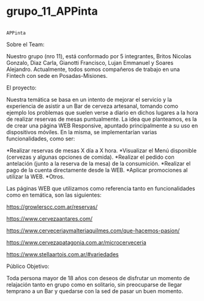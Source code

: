 # grupo_11_APPinta

                                                                        APPinta
                                                                   
Sobre el Team:

Nuestro grupo (nro 11), está conformado por 5 integrantes, Britos Nicolas Gonzalo, Diaz Carla, Gianotti Francisco, Lujan Emmanuel y Soares Alejandro. Actualmente, todos somos compañeros de trabajo en una Fintech con sede en Posadas-Misiones.

El proyecto: 

Nuestra temática se basa en un intento de mejorar el servicio y la experiencia de asistir a un Bar de cerveza artesanal, tomando como ejemplo los problemas que suelen verse a diario en dichos lugares a la hora de realizar reservas de mesas puntualmente.
La idea que planteamos, es la de crear una página WEB Responsive, apuntado principalmente a su uso en dispositivos móviles. En la misma, se implementarían varias funcionalidades, como ser:

*Realizar reservas de mesas X día a X hora.
*Visualizar el Menú disponible (cervezas y algunas opciones de comida).
*Realizar el pedido con antelación (junto a la reserva de la mesa) de la consumición.
*Realizar el pago de la cuenta directamente desde la WEB.
*Aplicar promociones al utilizar la WEB.
*Otros.

Las páginas WEB que utilizamos como referencia tanto en funcionalidades como en temática, son las siguientes:

https://growlerscc.com.ar/reservas/

https://www.cervezaantares.com/

https://www.cerveceriaymalteriaquilmes.com/que-hacemos-pasion/

https://www.cervezapatagonia.com.ar/microcerveceria

https://www.stellaartois.com.ar/#variedades


Público Objetivo:

Toda persona mayor de 18 años con deseos de disfrutar un momento de relajación tanto en grupo como en solitario, sin preocuparse de llegar temprano a un Bar y quedarse con la sed de pasar un buen momento.


